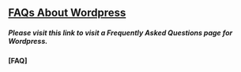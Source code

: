 ## [FAQs About Wordpress](https://codex.wordpress.org/FAQ_About_WordPress)



##### Please visit this link to visit a Frequently Asked Questions page for Wordpress.

#### [FAQ]

####